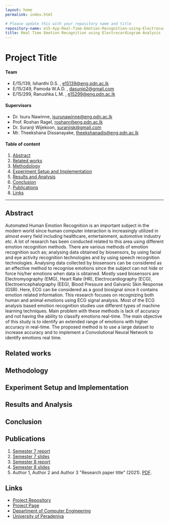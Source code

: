 ```yaml
---
layout: home
permalink: index.html

# Please update this with your repository name and title
repository-name: e15-4yp-Real-Time-Emotion-Recognition-using-Electrocardiogram-Analysis
title: Real Time Emotion Recognition using Electrocardiogram Analysis
---
```


[comment]: # "This is the standard layout for the project, but you can clean this and use your own template"

# Project Title

#### Team

- E/15/139, Ishanthi D.S. , [e15139@eng.pdn.ac.lk](mailto:e15139@eng.pdn.ac.lk)
- E/15/249, Pamoda W.A.D. , [dasunip2@gmail.com](mailto:dasunip2@gmail.com)
- E/15/299, Ranushka L.M. , [e15299@eng.pdn.ac.lk](mailto:e15299@eng.pdn.ac.lk)

#### Supervisors

- Dr. Isuru Nawinne, [isurunawinne@eng.pdn.ac.lk](mailto:isurunawinne@eng.pdn.ac.lk)
- Prof. Roshan Ragel, [roshanr@eng.pdn.ac.lk](mailto:roshanr@eng.pdn.ac.lk)
- Dr. Suranji Wijekoon, [suranjisk@gmail.com](mailto:suranjisk@gmail.com) 
- Mr. Theekshana Dissanayake, [theekshanadis@eng.pdn.ac.lk](mailto:theekshanadis@eng.pdn.ac.lk)  

#### Table of content

1. [Abstract](#abstract)
2. [Related works](#related-works)
3. [Methodology](#methodology)
4. [Experiment Setup and Implementation](#experiment-setup-and-implementation)
5. [Results and Analysis](#results-and-analysis)
6. [Conclusion](#conclusion)
7. [Publications](#publications)
8. [Links](#links)

---

## Abstract
Automated Human Emotion Recognition is an important subject in the modern world
since human computer interaction is increasingly utilized in almost every field including
healthcare, entertainment, automotive industry etc. A lot of research has been conducted
related to this area using different emotion recognition methods. There are various
methods of emotion recognition such as; analysing data obtained by biosensors, by
using facial and eye activity recognition technologies and by using speech recognition
technologies. Analysing data collected by biosensors can be considered as an effective
method to recognise emotions since the subject can not hide or force his/her emotions
when data is obtained. Mostly used biosensors are Electromyography (EMG), Heart Rate
(HR), Electrocardiography (ECG), Electroencephalography (EEG), Blood Pressure and
Galvanic Skin Response (GSR). Here, ECG can be considered as a good biosignal since it
contains emotion related information. This research focuses on recognizing both human
and animal emotions using ECG signal analysis. Most of the ECG analysis based emotion
recognition studies use different types of machine learning techniques. Main problem
with these methods is lack of accuracy and not having the ability to classify emotions
real-time. The main objective of this study is to identify an extended range of emotions
with higher accuracy in real-time. The proposed method is to use a large dataset to
increase accuracy and to implement a Convolutional Neural Network to identify emotions
real time.

## Related works

## Methodology

## Experiment Setup and Implementation

## Results and Analysis

## Conclusion

## Publications
1. [Semester 7 report](./)
2. [Semester 7 slides](./)
3. [Semester 8 report](./)
4. [Semester 8 slides](./)
5. Author 1, Author 2 and Author 3 "Research paper title" (2021). [PDF](./).


## Links

[//]: # ( NOTE: EDIT THIS LINKS WITH YOUR REPO DETAILS )

- [Project Repository](https://github.com/cepdnaclk/e15-4yp-Real-Time-Emotion-Recognition-using-Electrocardiogram-Analysis)
- [Project Page](https://cepdnaclk.github.io/e15-4yp-Real-Time-Emotion-Recognition-using-Electrocardiogram-Analysis/)
- [Department of Computer Engineering](http://www.ce.pdn.ac.lk/)
- [University of Peradeniya](https://eng.pdn.ac.lk/)

[//]: # "Please refer this to learn more about Markdown syntax"
[//]: # "https://github.com/adam-p/markdown-here/wiki/Markdown-Cheatsheet"
